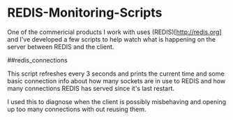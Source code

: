# REDIS-Monitoring-Scripts

One of the commericial products I work with uses (REDIS)[http://redis.org] and I've developed a few scripts to help watch what is happening on the server between REDIS and the client.


##redis_connections

This script refreshes every 3 seconds and prints the current time and some basic connection info about how many sockets are in use to REDIS and how many connections REDIS has served since it's last restart.

I used this to diagnose when the client is possibly misbehaving and opening up too many connections with out reusing them.
